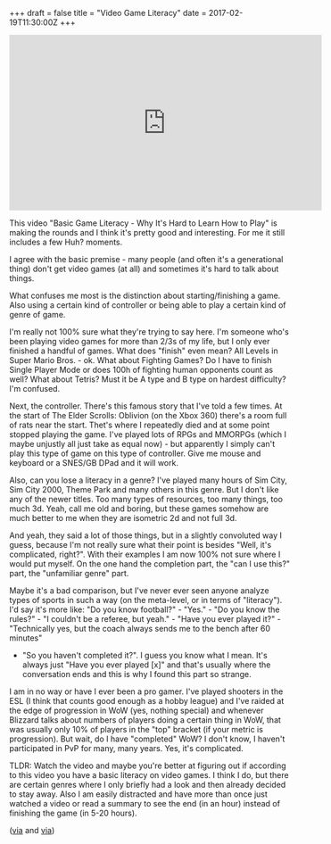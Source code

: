 +++
draft = false
title = "Video Game Literacy"
date = 2017-02-19T11:30:00Z
+++

<iframe width="560" height="315" src="https://www.youtube.com/embed/QNV2xtiBk5U" frameborder="0" allowfullscreen></iframe>

This video "Basic Game Literacy - Why It's Hard to Learn How to Play" is making the rounds
and I think it's pretty good and interesting. For me it still includes a few Huh? moments.

I agree with the basic premise - many people (and often it's a generational thing) don't 
get video games (at all) and sometimes it's hard to talk about things.

What confuses me most is the distinction about starting/finishing a game. 
Also using a certain kind of controller or being able to play a certain kind of genre of game. 

I'm really not 100% sure what they're trying to say here. I'm someone who's been playing video 
games for more than 2/3s of my life, but I only ever finished a handful of games. What does 
"finish" even mean? All Levels in Super Mario Bros. - ok. What about Fighting Games? Do I have
to finish Single Player Mode or does 100h of fighting human opponents count as well? What about
Tetris? Must it be A type and B type on hardest difficulty? I'm confused.

Next, the controller. There's this famous story that I've told a few times. At the start of
The Elder Scrolls: Oblivion (on the Xbox 360) there's a room full of rats near the start. Thet's
where I repeatedly died and at some point stopped playing the game. I've played lots of RPGs and
MMORPGs (which I maybe unjustly all just take as equal now) - but apparently I simply can't play
this type of game on this type of controller. Give me mouse and keyboard or a SNES/GB DPad and it
will work.

Also, can you lose a literacy in a genre? I've played many hours of Sim City, Sim City 2000, Theme
Park and many others in this genre. But I don't like any of the newer titles. Too many types of
resources, too many things, too much 3d. Yeah, call me old and boring, but these games somehow
are much better to me when they are isometric 2d and not full 3d.

And yeah, they said a lot of those things, but in a slightly convoluted way I guess, because I'm
not really sure what their point is besides "Well, it's complicated, right?". With their examples
I am now 100% not sure where I would put myself. On the one hand the completion part, the "can I
use this?" part, the "unfamiliar genre" part.


Maybe it's a bad comparison, but I've never ever seen anyone analyze types of sports in such a
way (on the meta-level, or in terms of "literacy"). I'd say it's more like: "Do you know 
football?" - "Yes." - "Do you know the rules?" - "I couldn't be a referee, but yeah." - "Have you
ever played it?" - "Technically yes, but the coach always sends me to the bench after 60 minutes"
- "So you haven't completed it?". I guess you know what I mean. It's always just "Have you ever
played [x]" and that's usually where the conversation ends and this is why I found this part so
strange.

I am in no way or have I ever been a pro gamer. I've played shooters in the ESL (I think
that counts good enough as a hobby league) and I've raided at the edge of progression in WoW
(yes, nothing special) and whenever Blizzard talks about numbers of players doing a certain thing
in WoW, that was usually only 10% of players in the "top" bracket (if your metric is progression).
But wait, do I have "completed" WoW? I don't know, I haven't participated in PvP for many, many
years. Yes, it's complicated.

TLDR: Watch the video and maybe you're better at figuring out if according to this video you have
a basic literacy on video games. I think I do, but there are certain genres where I only briefly
had a look and then already decided to stay away. Also I am easily distracted and have more than
once just watched a video or read a summary to see the end (in an hour) instead of finishing the
game (in 5-20 hours).

([via](http://dasnuf.de/endgegner-computerspiel/) and [via](https://twitter.com/monoxyd/))
